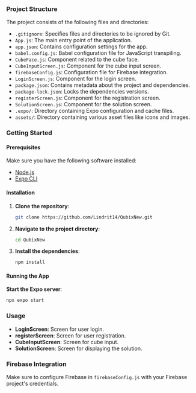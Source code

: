 ### Project Structure

The project consists of the following files and directories:

- `.gitignore`: Specifies files and directories to be ignored by Git.
- `App.js`: The main entry point of the application.
- `app.json`: Contains configuration settings for the app.
- `babel.config.js`: Babel configuration file for JavaScript transpiling.
- `CubeFace.js`: Component related to the cube face.
- `CubeInputScreen.js`: Component for the cube input screen.
- `firebaseConfig.js`: Configuration file for Firebase integration.
- `LoginScreen.js`: Component for the login screen.
- `package.json`: Contains metadata about the project and dependencies.
- `package-lock.json`: Locks the dependencies versions.
- `registerScreen.js`: Component for the registration screen.
- `SolutionScreen.js`: Component for the solution screen.
- `.expo/`: Directory containing Expo configuration and cache files.
- `assets/`: Directory containing various asset files like icons and images.

### Getting Started

#### Prerequisites

Make sure you have the following software installed:

- [Node.js](https://nodejs.org/)
- [Expo CLI](https://docs.expo.dev/get-started/installation/)

#### Installation

1. **Clone the repository**:
   ```sh
   git clone https://github.com/Lindrit14/QubixNew.git
   ```

2. **Navigate to the project directory**:
   ```sh
   cd QubixNew
   ```

3. **Install the dependencies**:
   ```sh
   npm install
   ```

#### Running the App

 **Start the Expo server**:
   ```sh
   npx expo start
   ```


### Usage

- **LoginScreen**: Screen for user login.
- **registerScreen**: Screen for user registration.
- **CubeInputScreen**: Screen for cube input.
- **SolutionScreen**: Screen for displaying the solution.

### Firebase Integration

Make sure to configure Firebase in `firebaseConfig.js` with your Firebase project's credentials.


